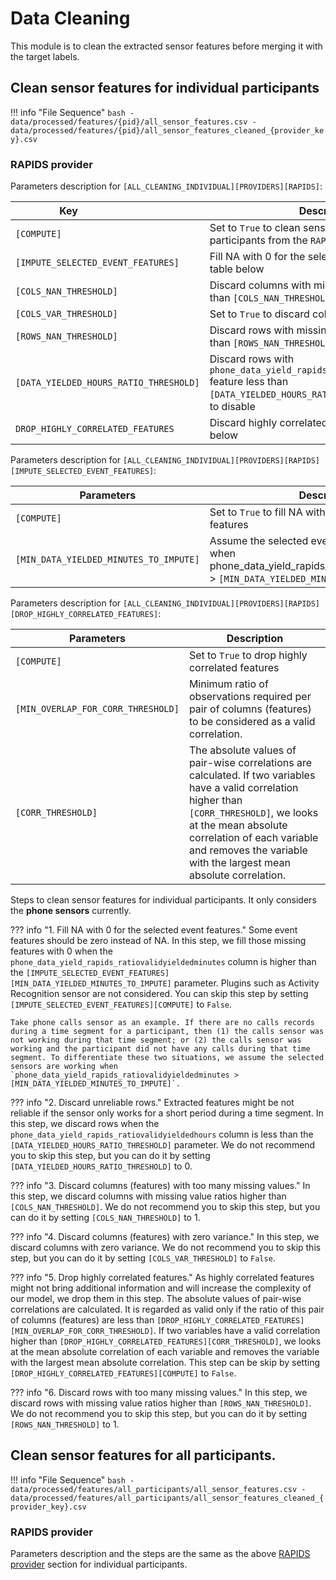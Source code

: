 Data Cleaning
=============

This module is to clean the extracted sensor features before merging it with the target labels.
    
## Clean sensor features for individual participants

!!! info "File Sequence"
    ```bash
    - data/processed/features/{pid}/all_sensor_features.csv
    - data/processed/features/{pid}/all_sensor_features_cleaned_{provider_key}.csv
    ```

### RAPIDS provider

Parameters description for `[ALL_CLEANING_INDIVIDUAL][PROVIDERS][RAPIDS]`:

|Key&nbsp;&nbsp;&nbsp;&nbsp;&nbsp;&nbsp;&nbsp;&nbsp;&nbsp;&nbsp;&nbsp;&nbsp;&nbsp;&nbsp;&nbsp;&nbsp;&nbsp;&nbsp;&nbsp;&nbsp;&nbsp;&nbsp;&nbsp;&nbsp;&nbsp;&nbsp;&nbsp;&nbsp;&nbsp;            | Description |
|----------------|-----------------------------------------------------------------------------------------------------------------------------------
|`[COMPUTE]` | Set to `True` to clean sensor features for individual participants from the `RAPIDS` provider|
|`[IMPUTE_SELECTED_EVENT_FEATURES]`     | Fill NA with 0 for the selected event features, see table below
|`[COLS_NAN_THRESHOLD]`                 | Discard columns with missing value ratios higher than `[COLS_NAN_THRESHOLD]`. Set to 1 to disable
|`[COLS_VAR_THRESHOLD]`                 | Set to `True` to discard columns with zero variance
|`[ROWS_NAN_THRESHOLD]`                 | Discard rows with missing value ratios higher than `[ROWS_NAN_THRESHOLD]`. Set to 1 to disable
|`[DATA_YIELDED_HOURS_RATIO_THRESHOLD]` | Discard rows with `phone_data_yield_rapids_ratiovalidyieldedhours` feature less than `[DATA_YIELDED_HOURS_RATIO_THRESHOLD]`. Set to 0 to disable
|`DROP_HIGHLY_CORRELATED_FEATURES`      | Discard highly correlated features, see table below

Parameters description for `[ALL_CLEANING_INDIVIDUAL][PROVIDERS][RAPIDS][IMPUTE_SELECTED_EVENT_FEATURES]`:

|Parameters                             | Description                                                    |
|-------------------------------------- |----------------------------------------------------------------|
|`[COMPUTE]`                            | Set to `True` to fill NA with 0 for the selected event features
|`[MIN_DATA_YIELDED_MINUTES_TO_IMPUTE]` | Assume the selected event sensor is working when phone_data_yield_rapids_ratiovalidyieldedminutes > `[MIN_DATA_YIELDED_MINUTES_TO_IMPUTE]`. |

Parameters description for `[ALL_CLEANING_INDIVIDUAL][PROVIDERS][RAPIDS][DROP_HIGHLY_CORRELATED_FEATURES]`:

|Parameters                             | Description                                                    |
|-------------------------------------- |----------------------------------------------------------------|
|`[COMPUTE]`                            | Set to `True` to drop highly correlated features
|`[MIN_OVERLAP_FOR_CORR_THRESHOLD]`     | Minimum ratio of observations required per pair of columns (features) to be considered as a valid correlation. 
|`[CORR_THRESHOLD]` | The absolute values of pair-wise correlations are calculated. If two variables have a valid correlation higher than `[CORR_THRESHOLD]`, we looks at the mean absolute correlation of each variable and removes the variable with the largest mean absolute correlation.

Steps to clean sensor features for individual participants. It only considers the **phone sensors** currently.

??? info "1. Fill NA with 0 for the selected event features."
    Some event features should be zero instead of NA. In this step, we fill those missing features with 0 when the `phone_data_yield_rapids_ratiovalidyieldedminutes` column is higher than the `[IMPUTE_SELECTED_EVENT_FEATURES][MIN_DATA_YIELDED_MINUTES_TO_IMPUTE]` parameter. Plugins such as Activity Recognition sensor are not considered. You can skip this step by setting `[IMPUTE_SELECTED_EVENT_FEATURES][COMPUTE]` to `False`.
    
    Take phone calls sensor as an example. If there are no calls records during a time segment for a participant, then (1) the calls sensor was not working during that time segment; or (2) the calls sensor was working and the participant did not have any calls during that time segment. To differentiate these two situations, we assume the selected sensors are working when `phone_data_yield_rapids_ratiovalidyieldedminutes > [MIN_DATA_YIELDED_MINUTES_TO_IMPUTE]`.

??? info "2. Discard unreliable rows."
    Extracted features might be not reliable if the sensor only works for a short period during a time segment. In this step, we discard rows when the `phone_data_yield_rapids_ratiovalidyieldedhours` column is less than the `[DATA_YIELDED_HOURS_RATIO_THRESHOLD]` parameter. We do not recommend you to skip this step, but you can do it by setting `[DATA_YIELDED_HOURS_RATIO_THRESHOLD]` to 0.

??? info "3. Discard columns (features) with too many missing values."
    In this step, we discard columns with missing value ratios higher than `[COLS_NAN_THRESHOLD]`. We do not recommend you to skip this step, but you can do it by setting `[COLS_NAN_THRESHOLD]` to 1.

??? info "4. Discard columns (features) with zero variance."
    In this step, we discard columns with zero variance. We do not recommend you to skip this step, but you can do it by setting `[COLS_VAR_THRESHOLD]` to `False`.

??? info "5. Drop highly correlated features."
    As highly correlated features might not bring additional information and will increase the complexity of our model, we drop them in this step. The absolute values of pair-wise correlations are calculated. It is regarded as valid only if the ratio of this pair of columns (features) are less than `[DROP_HIGHLY_CORRELATED_FEATURES][MIN_OVERLAP_FOR_CORR_THRESHOLD]`. If two variables have a valid correlation higher than `[DROP_HIGHLY_CORRELATED_FEATURES][CORR_THRESHOLD]`, we looks at the mean absolute correlation of each variable and removes the variable with the largest mean absolute correlation. This step can be skip by setting `[DROP_HIGHLY_CORRELATED_FEATURES][COMPUTE]` to `False`.

??? info "6. Discard rows with too many missing values."
    In this step, we discard rows with missing value ratios higher than `[ROWS_NAN_THRESHOLD]`. We do not recommend you to skip this step, but you can do it by setting `[ROWS_NAN_THRESHOLD]` to 1.




## Clean sensor features for all participants.

!!! info "File Sequence"
    ```bash
    - data/processed/features/all_participants/all_sensor_features.csv
    - data/processed/features/all_participants/all_sensor_features_cleaned_{provider_key}.csv
    ```


### RAPIDS provider

Parameters description and the steps are the same as the above [RAPIDS provider](#rapids-provider) section for individual participants.


